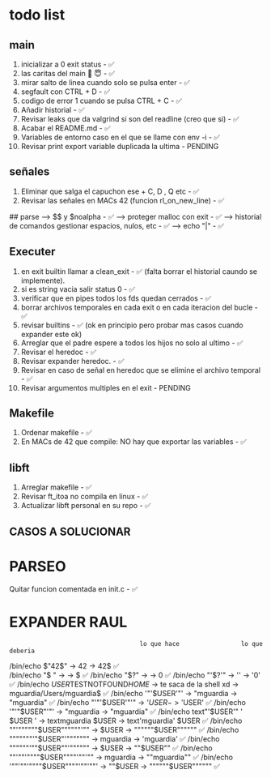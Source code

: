 # todo list

## main

1. inicializar a 0 exit status - ✅
2. las caritas del main 🤬 😇  - ✅
3. mirar salto de linea cuando solo se pulsa enter - ✅
4. segfault con CTRL + D - ✅
5. codigo de error 1 cuando se pulsa CTRL + C - ✅
6. Añadir historial - ✅
7. Revisar leaks que da valgrind si son del readline (creo que si) - ✅
8. Acabar el README.md - ✅
9. Variables de entorno caso en el que se llame con env -i - ✅
10. Revisar print export variable duplicada la ultima - PENDING

## señales
1. Eliminar que salga el capuchon ese + C, D , Q etc - ✅
2. Revisar las señales en MACs 42 (funcion rl_on_new_line) - ✅

## parse
--> $$ y $noalpha - ✅
--> proteger malloc con exit - ✅
--> historial de comandos gestionar espacios, nulos, etc - ✅
--> echo "|" - ✅

## Executer

1. en exit builtin llamar a clean_exit - ✅ (falta borrar el historial caundo se implemente).
2. si es string vacia salir status 0 - ✅
3. verificar que en pipes todos los fds quedan cerrados - ✅
4. borrar archivos temporales en cada exit o en cada iteracion del bucle - ✅
5. revisar builtins - ✅ (ok en principio pero probar mas casos cuando expander este ok)
6. Arreglar que el padre espere a todos los hijos no solo al ultimo - ✅
7. Revisar el heredoc - ✅
9. Revisar expander heredoc. - ✅
10. Revisar en caso de señal en heredoc que se elimine el archivo temporal - ✅
11. Revisar argumentos multiples en el exit - PENDING

## Makefile

1. Ordenar makefile - ✅
2. En MACs de 42 que compile: NO hay que exportar las variables - ✅

## libft

1. Arreglar makefile - ✅
2. Revisar ft_itoa no compila en linux - ✅
3. Actualizar libft personal en su repo - ✅

## CASOS A SOLUCIONAR
# PARSEO
Quitar funcion comentada en init.c - ✅

# EXPANDER RAUL

										lo que hace					lo que deberia

/bin/echo $"42$"						-> 42						-> 42$ ✅		
/bin/echo "$ "							->							-> $ ✅
/bin/echo "$?"							->							-> 0 ✅
/bin/echo "'$?'"						-> ''						-> '0' ✅
/bin/echo $USER$TESTNOTFOUND$HOME$		-> te saca de la shell xd	-> mguardia/Users/mguardia$ ✅
/bin/echo '"'$USER'"' 					-> "mguardia 				-> "mguardia" ✅
/bin/echo "'"'$USER'"'"					-> '$USER					-> '$USER' ✅
/bin/echo '"'"$USER"'"'					-> "mguardia				-> "mguardia" ✅
/bin/echo text"'$USER'" ' $USER '		-> textmguardia  $USER		-> text'mguardia'  $USER ✅
/bin/echo ""'""""""$USER""""""'""		-> $USER					-> """"""$USER"""""" ✅
/bin/echo """""""'"$USER"'"""""""		-> mguardia					-> 'mguardia' ✅
/bin/echo """"""'""$USER""'""""""		-> $USER					-> ""$USER"" ✅
/bin/echo ""'""'""""$USER""""'""'""		-> mguardia					-> ""mguardia"" ✅
/bin/echo '""'""'""""$USER""""'""'""'	-> ""$USER					-> """"""$USER"""""" ✅
